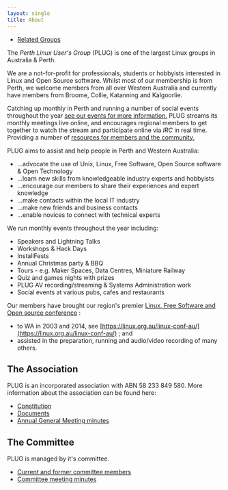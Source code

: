 ```yaml
---
layout: single
title: About
---
```


 * [Related Groups](related-groups.md)

The _Perth Linux User's Group_ (PLUG) is one of the largest Linux groups in Australia & Perth.

We are a not-for-profit for professionals, students or hobbyists interested in Linux and Open Source software. Whilst most of our membership is from Perth, we welcome members from all over Western Australia and currently have members from Broome, Collie, Katanning and Kalgoorlie.

Catching up monthly in Perth and running a number of social events throughout the year [see our events for more information.](/events/_index.md)
PLUG streams its monthly meetings live online, and encourages regional members to get together to watch the stream and participate online via _IRC_ in real time.
Providing a number of [resources for members and the community.](/resources/_index.md)

PLUG aims to assist and help people in Perth and Western Australia:
*   ...advocate the use of Unix, Linux, Free Software, Open Source software & Open Technology
*   ...learn new skills from knowledgeable industry experts and hobbyists
*   ...encourage our members to share their experiences and expert knowledge
*   ...make contacts within the local IT industry
*   ...make new friends and business contacts
*   ...enable novices to connect with technical experts

We run monthly events throughout the year including:
*   Speakers and Lightning Talks
*   Workshops & Hack Days
*   InstallFests
*   Annual Christmas party & BBQ
*   Tours - e.g. Maker Spaces, Data Centres, Miniature Railway
*   Quiz and games nights with prizes
*   PLUG AV recording/streaming & Systems Administration work
*   Social events at various pubs, cafes and restaurants

Our members have brought our region's premier [Linux, Free Software and Open source
conference](https://linux.conf.au/) :
* to WA in 2003 and 2014, see [https://linux.org.au/linux-conf-au/](https://linux.org.au/linux-conf-au/) ; and
* assisted in the preparation, running and audio/video recording of many others.

## The Association

PLUG is an incorporated association with ABN 58 233 849 580. More information about the association can be found here:

 * [Constitution](constitution.md)
 * [Documents](documents.md)
 * [Annual General Meeting minutes](../events/AGM/_index.md)


## The Committee

PLUG is managed by it's committee.

 * [Current and former committee members](committee.md)
 * [Committee meeting minutes](../minutes/_index.md)

